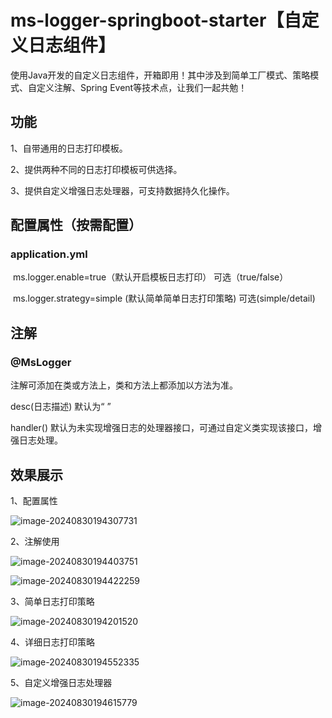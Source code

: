 

#  ms-logger-springboot-starter【自定义日志组件】

使用Java开发的自定义日志组件，开箱即用！其中涉及到简单工厂模式、策略模式、自定义注解、Spring Event等技术点，让我们一起共勉！

## 功能

1、自带通用的日志打印模板。

2、提供两种不同的日志打印模板可供选择。

3、提供自定义增强日志处理器，可支持数据持久化操作。

## 配置属性（按需配置）

### application.yml

​	ms.logger.enable=true（默认开启模板日志打印） 可选（true/false）

​	ms.logger.strategy=simple (默认简单简单日志打印策略)   可选(simple/detail)

## 注解

### @MsLogger

注解可添加在类或方法上，类和方法上都添加以方法为准。

desc(日志描述) 默认为“ ”

handler() 默认为未实现增强日志的处理器接口，可通过自定义类实现该接口，增强日志处理。

## 效果展示

1、配置属性

![image-20240830194307731](C:\Users\WINDOWS\AppData\Roaming\Typora\typora-user-images\image-20240830194307731.png)

2、注解使用

![image-20240830194403751](C:\Users\WINDOWS\AppData\Roaming\Typora\typora-user-images\image-20240830194403751.png)

![image-20240830194422259](C:\Users\WINDOWS\AppData\Roaming\Typora\typora-user-images\image-20240830194422259.png)

3、简单日志打印策略

![image-20240830194201520](C:\Users\WINDOWS\AppData\Roaming\Typora\typora-user-images\image-20240830194201520.png)

4、详细日志打印策略

![image-20240830194552335](C:\Users\WINDOWS\AppData\Roaming\Typora\typora-user-images\image-20240830194552335.png)

5、自定义增强日志处理器

![image-20240830194615779](C:\Users\WINDOWS\AppData\Roaming\Typora\typora-user-images\image-20240830194615779.png)
